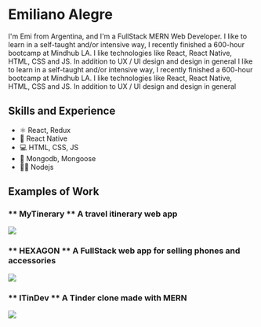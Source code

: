 # Emiliano Alegre
I'm Emi from Argentina, and I'm a FullStack MERN Web Developer. I like to learn in a self-taught and/or intensive way, I recently finished a 600-hour bootcamp at Mindhub LA. I like technologies like React, React Native, HTML, CSS and JS. In addition to UX / UI design and design in general
I like to learn in a self-taught and/or intensive way, I recently finished a 600-hour bootcamp at Mindhub LA. I like technologies like React, React Native, HTML, CSS and JS. In addition to UX / UI design and design in general

## Skills and Experience
* ⚛ React, Redux
* 📱 React Native
* 💻 HTML, CSS, JS
* 🦎 Mongodb, Mongoose
* 👨‍💻 Nodejs

## Examples of Work
### ** MyTinerary ** A travel itinerary web app
<a href="https://mytinerary-alegre.herokuapp.com/"><img src="https://i.imgur.com/ppmTTfQ.png" ></a>

### ** HEXAGON ** A FullStack web app for selling phones and accessories
<a href="https://hexagon-techstore.herokuapp.com/"><img src="https://i.imgur.com/E1I5LWH.png" ></a>

### ** ITinDev ** A Tinder clone made with MERN
<a href="https://itindev-mindhub.herokuapp.com/"><img src="https://i.imgur.com/2cW8yLC.png" ></a>


